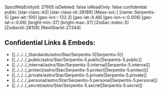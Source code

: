 ﻿---
location: [4.48,122.3,100]
type: Star
tags:
- astro/Star

---
SpocWebEntityId: 27605
isDeleted: false
isReadOnly: false
confidential: public
[star-class::A2]
[star-class-id::28189]
[Mass-sol::]
[name::Serpentis-5]
[geo-alt::100]
[geo-lon::-122.3]
[geo-lat::4.48]
[geo-lon-v::0.008]
[geo-lat-v::0.06]
[bright-min::37]
[bright-max::37]
[Zodiac-index::5]
[ZodiacId::28158]
[NextStarId::27344]



## Confidential Links & Embeds: 
- [[../../../_Standards/astro/Star/Serpentis-5|Serpentis-5]] 
- [[../../../_public/astro/Star/Serpentis-5.public|Serpentis-5.public]] 
- [[../../../_internal/astro/Star/Serpentis-5.internal|Serpentis-5.internal]] 
- [[../../../_protect/astro/Star/Serpentis-5.protect|Serpentis-5.protect]] 
- [[../../../_private/astro/Star/Serpentis-5.private|Serpentis-5.private]] 
- [[../../../_personal/astro/Star/Serpentis-5.personal|Serpentis-5.personal]] 
- [[../../../_secret/astro/Star/Serpentis-5.secret|Serpentis-5.secret]] 
